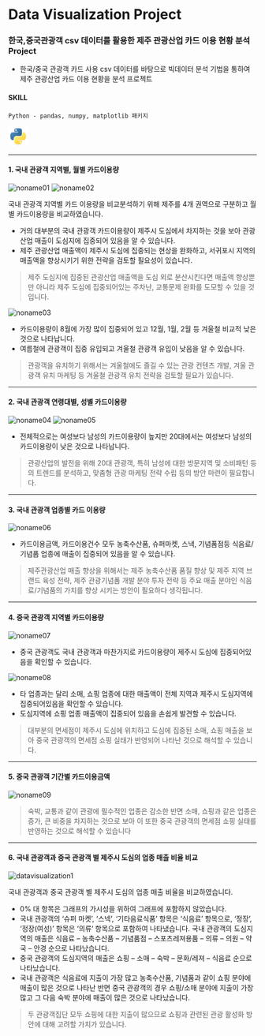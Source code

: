 Data Visualization Project
============
### 한국,중국관광객 csv 데이터를 활용한 제주 관광산업 카드 이용 현황 분석 Project
- 한국/중국 관광객 카드 사용 csv 데이터를 바탕으로 빅데이터 분석 기법을 통하여 제주 관광산업 카드 이용 현황을 분석 프로젝트

#### SKILL
  `Python - pandas, numpy, matplotlib 패키지`


<p align="left">
<img src="https://raw.githubusercontent.com/devicons/devicon/master/icons/python/python-original.svg" alt="python" width="40" height="40"/>
</p>

-------------

   
#### 1. 국내 관광객 지역별, 월별 카드이용량

![noname01](https://user-images.githubusercontent.com/44343908/223658510-13e7a082-c40d-4a0e-8e53-c8fe5b67fe66.png)
![noname02](https://user-images.githubusercontent.com/44343908/223658512-6a8740bd-2804-4db1-b2be-965b093d2ca7.png)

국내 관광객 지역별 카드 이용량을 비교분석하기 위해 제주를 4개 권역으로 구분하고 월별 카드이용량을 비교하였습니다.

- 거의 대부분의 국내 관광객 카드이용량이 제주시 도심에서 차지하는 것을 보아 관광산업 매출이 도심지에 집중되어 있음을 알 수 있습니다. 
- 제주 관광산업 매출액이 제주시 도심에 집중되는 현상을 완화하고, 서귀포시 지역의 매출액을 향상시키기 위한 전략을 검토할 필요성이 있습니다.

> 제주 도심지에 집중된 관광산업 매출액을 도심 외로 분산시킨다면 매출액 향상뿐만 아니라 제주 도심에 집중되어있는 주차난, 교통문제 완화를 도모할 수 있을 것입니다.



![noname03](https://user-images.githubusercontent.com/44343908/223658516-669daa65-9c60-4db8-99a2-e8b06bfc37a8.png)

- 카드이용량이 8월에 가장 많이 집중되어 있고 12월, 1월, 2월 등 겨울철 비교적 낮은 것으로 나타납니다.
- 여름철에 관광객이 집중 유입되고 겨울철 관광객 유입이 낮음을 알 수 있습니다. 

> 관광객을 유치하기 위해서는 겨울철에도 즐길 수 있는 관광 컨텐츠 개발, 겨울 관광객 유치 마케팅 등 겨울철 관광객 유치 전략을 검토할 필요가 있습니다.



* * *



   
#### 2. 국내 관광객 연령대별, 성별 카드이용량

![noname04](https://user-images.githubusercontent.com/44343908/223658518-170e821b-f98c-4e89-85dd-69168cba43cb.png)
![noname05](https://user-images.githubusercontent.com/44343908/223658521-a831ed12-3a25-49c0-8166-bfe8ff6b4f76.png)

- 전체적으로는 여성보다 남성의 카드이용량이 높지만 20대에서는 여성보다 남성의 카드이용량이 낮은 것으로 나타납니다. 

> 관광산업의 발전을 위해 20대 관광객, 특히 남성에 대한 방문지역 및 소비패턴 등의 트렌드를 분석하고, 맞춤형 관광 마케팅 전략 수립 등의 방안 마련이 필요합니다.




* * *



   
#### 3. 국내 관광객 업종별 카드 이용량

![noname06](https://user-images.githubusercontent.com/44343908/223658486-bb9d69e7-6bdc-4cd3-97f6-43e73b44533d.png)

- 카드이용금액, 카드이용건수 모두 농축수산품, 슈퍼마켓, 스낵, 기념품점등 식음료/기념품 업종에 매출이 집중되어 있음을 알 수 있습니다. 

> 제주관광산업 매출 향상을 위해서는 제주 농축수산품 품질 향상 및 제주 지역 브랜드 육성 전략, 제주 관광기념품 개발 분야 투자 전략 등 주요 매출 분야인 식음료/기념품의 가치를 향상 시키는 방안이 필요하다 생각됩니다.




* * *



   
#### 4. 중국 관광객 지역별 카드이용량

![noname07](https://user-images.githubusercontent.com/44343908/223658495-3d9cabf4-6cdb-42af-aee0-2c72399aa8fb.png)

- 중국 관광객도 국내 관광객과 마찬가지로 카드이용량이 제주시 도심에 집중되어있음을 확인할 수 있습니다. 


![noname08](https://user-images.githubusercontent.com/44343908/223658502-dbce9b3d-8b73-4622-a6ee-9c9cf7c15d0b.png)

- 타 업종과는 달리 소매, 쇼핑 업종에 대한 매출액이 전체 지역과 제주시 도심지역에 집중되어있음을 확인할 수 있습니다. 
- 도심지역에 쇼핑 업종 매출액이 집중되어 있음을 손쉽게 발견할 수 있습니다.

> 대부분의 면세점이 제주시 도심에 위치하고 도심에 집중된 소매, 쇼핑 매출을 보아 중국 관광객의 면세점 쇼핑 실태가 반영되어 나타난 것으로 해석할 수 있습니다.




* * *



    
#### 5. 중국 관광객 기간별 카드이용금액

![noname09](https://user-images.githubusercontent.com/44343908/223658506-e9e023cc-7388-4254-b3c7-11a541566619.png)

> 숙박, 교통과 같이 관광에 필수적인 업종은 감소한 반면 소매, 쇼핑과 같은 업종은 증가, 큰 비중을 차지하는 것으로 보아 이 또한 중국 관광객의 면세점 쇼핑 실태를 반영하는 것으로 해석할 수 있습니다




* * *



    
#### 6. 국내 관광객과 중국 관광객 별 제주시 도심의 업종 매출 비율 비교

![datavisualization1](https://user-images.githubusercontent.com/44343908/223656791-d4114e7d-6758-45c3-882d-4fc5d06230c9.png)

국내 관광객과 중국 관광객 별 제주시 도심의 업종 매출 비율을 비교하였습니다.

- 0% 대 항목은 그래프의 가시성을 위하여 그래프에 포함하지 않았습니다.
- 국내 관광객의 ‘슈퍼 마켓’, ‘스넥’, ‘기타음료식품’ 항목은 ‘식음료’ 항목으로, ‘정장’, ‘정장(여성)’ 항목은 ‘의류‘ 항목으로 포함하여 나타냈습니다. 
국내 관광객의 도심지역의 매출은 식음료 – 농축수산품 – 기념품점 – 스포츠레져용품 – 의류 – 의원 – 약국 – 안경 순으로 나타났습니다.
- 중국 관광객의 도심지역의 매출은 쇼핑 – 소매 – 숙박 – 문화/레져 – 식음료 순으로 나타났습니다.
- 국내 관광객은 식음료에 지출이 가장 많고 농축수산품, 기념품과 같이 쇼핑 분야에 매출이 많은 것으로 나타난 반면 중국 관광객의 경우 쇼핑/소매 분야에 지출이 가장 많고 그 다음 숙박 분야에 매출이 많은 것으로 나타났습니다. 

> 두 관광객집단 모두 쇼핑에 대한 지출이 많으므로 쇼핑과 관련된 관광 활성화 방안에 대해 고려할 가치가 있습니다.

